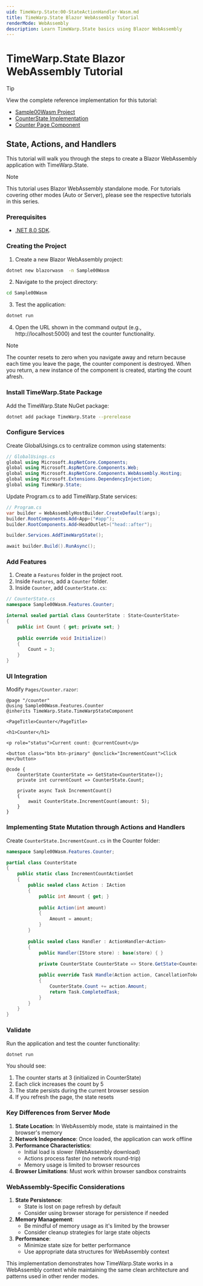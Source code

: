 ```yaml
---
uid: TimeWarp.State:00-StateActionHandler-Wasm.md
title: TimeWarp.State Blazor WebAssembly Tutorial
renderMode: WebAssembly
description: Learn TimeWarp.State basics using Blazor WebAssembly
---
```


# TimeWarp.State Blazor WebAssembly Tutorial

> [!TIP]
> View the complete reference implementation for this tutorial:
> - [Sample00Wasm Project](./Sample00Wasm/)
> - [CounterState Implementation](./Sample00Wasm/Features/Counter/CounterState.cs)
> - [Counter Page Component](./Sample00Wasm/Pages/Counter.razor)

## State, Actions, and Handlers

This tutorial will walk you through the steps to create a Blazor WebAssembly application with TimeWarp.State.

> [!NOTE]
> This tutorial uses Blazor WebAssembly standalone mode. For tutorials covering other modes (Auto or Server), please see the respective tutorials in this series.

### Prerequisites

- [.NET 8.0 SDK](https://dotnet.microsoft.com/download).

### Creating the Project

1. Create a new Blazor WebAssembly project:
```bash
dotnet new blazorwasm  -n Sample00Wasm
```

2. Navigate to the project directory:
```bash
cd Sample00Wasm
```

3. Test the application:
```bash
dotnet run
```

4. Open the URL shown in the command output (e.g., http://localhost:5000) and test the counter functionality.

> [!NOTE]
> The counter resets to zero when you navigate away and return because each time you leave the page,
> the counter component is destroyed.
> When you return, a new instance of the component is created, starting the count afresh.

### Install TimeWarp.State Package

Add the TimeWarp.State NuGet package:

```bash
dotnet add package TimeWarp.State --prerelease
```

### Configure Services

Create GlobalUsings.cs to centralize common using statements:

```csharp
// GlobalUsings.cs
global using Microsoft.AspNetCore.Components;
global using Microsoft.AspNetCore.Components.Web;
global using Microsoft.AspNetCore.Components.WebAssembly.Hosting;
global using Microsoft.Extensions.DependencyInjection;
global using TimeWarp.State;
```

Update Program.cs to add TimeWarp.State services:

```csharp
// Program.cs
var builder = WebAssemblyHostBuilder.CreateDefault(args);
builder.RootComponents.Add<App>("#app");
builder.RootComponents.Add<HeadOutlet>("head::after");

builder.Services.AddTimeWarpState();

await builder.Build().RunAsync();
```

### Add Features

1. Create a `Features` folder in the project root.
2. Inside `Features`, add a `Counter` folder.
3. Inside `Counter`, add `CounterState.cs`:

```csharp
// CounterState.cs
namespace Sample00Wasm.Features.Counter;

internal sealed partial class CounterState : State<CounterState>
{
    public int Count { get; private set; }
    
    public override void Initialize()
    {
        Count = 3;
    }
}
```

### UI Integration

Modify `Pages/Counter.razor`:

```razor
@page "/counter"
@using Sample00Wasm.Features.Counter
@inherits TimeWarp.State.TimeWarpStateComponent

<PageTitle>Counter</PageTitle>

<h1>Counter</h1>

<p role="status">Current count: @currentCount</p>

<button class="btn btn-primary" @onclick="IncrementCount">Click me</button>

@code {
    CounterState CounterState => GetState<CounterState>();
    private int currentCount => CounterState.Count;

    private async Task IncrementCount()
    {
        await CounterState.IncrementCount(amount: 5);
    }
}
```

### Implementing State Mutation through Actions and Handlers

Create `CounterState.IncrementCount.cs` in the Counter folder:

```csharp
namespace Sample00Wasm.Features.Counter;

partial class CounterState
{
    public static class IncrementCountActionSet
    {
        public sealed class Action : IAction
        {
            public int Amount { get; }
            
            public Action(int amount)
            {
                Amount = amount;
            }
        }
        
        public sealed class Handler : ActionHandler<Action>
        {
            public Handler(IStore store) : base(store) { }
            
            private CounterState CounterState => Store.GetState<CounterState>();

            public override Task Handle(Action action, CancellationToken cancellationToken)
            {
                CounterState.Count += action.Amount;
                return Task.CompletedTask;
            }
        }
    }
}
```

### Validate

Run the application and test the counter functionality:

```bash
dotnet run
```

You should see:
1. The counter starts at 3 (initialized in CounterState)
2. Each click increases the count by 5
3. The state persists during the current browser session
4. If you refresh the page, the state resets

### Key Differences from Server Mode

1. **State Location**: In WebAssembly mode, state is maintained in the browser's memory
2. **Network Independence**: Once loaded, the application can work offline
3. **Performance Characteristics**:
   - Initial load is slower (WebAssembly download)
   - Actions process faster (no network round-trip)
   - Memory usage is limited to browser resources
4. **Browser Limitations**: Must work within browser sandbox constraints

### WebAssembly-Specific Considerations

1. **State Persistence**:
   - State is lost on page refresh by default
   - Consider using browser storage for persistence if needed
2. **Memory Management**:
   - Be mindful of memory usage as it's limited by the browser
   - Consider cleanup strategies for large state objects
3. **Performance**:
   - Minimize state size for better performance
   - Use appropriate data structures for WebAssembly context

This implementation demonstrates how TimeWarp.State works in a WebAssembly context while maintaining the same clean architecture and patterns used in other render modes.
